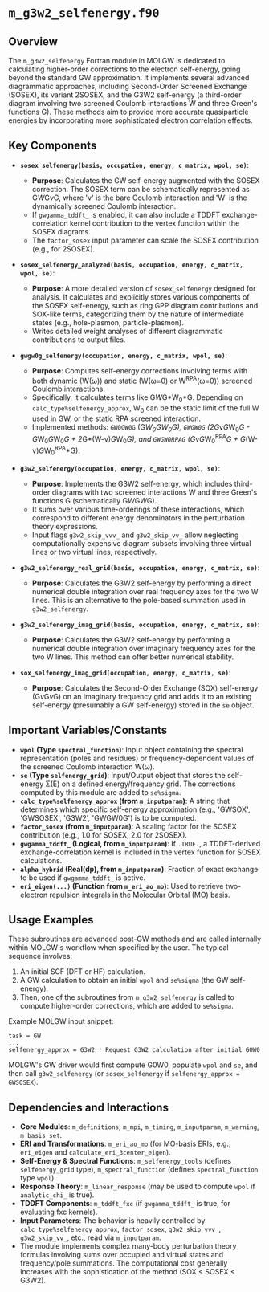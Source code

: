 # `m_g3w2_selfenergy.f90`

## Overview

The `m_g3w2_selfenergy` Fortran module in MOLGW is dedicated to calculating higher-order corrections to the electron self-energy, going beyond the standard GW approximation. It implements several advanced diagrammatic approaches, including Second-Order Screened Exchange (SOSEX), its variant 2SOSEX, and the G3W2 self-energy (a third-order diagram involving two screened Coulomb interactions W and three Green's functions G). These methods aim to provide more accurate quasiparticle energies by incorporating more sophisticated electron correlation effects.

## Key Components

*   **`sosex_selfenergy(basis, occupation, energy, c_matrix, wpol, se)`**:
    *   **Purpose**: Calculates the GW self-energy augmented with the SOSEX correction. The SOSEX term can be schematically represented as G*W*G*v*G, where 'v' is the bare Coulomb interaction and 'W' is the dynamically screened Coulomb interaction.
    *   If `gwgamma_tddft_` is enabled, it can also include a TDDFT exchange-correlation kernel contribution to the vertex function within the SOSEX diagrams.
    *   The `factor_sosex` input parameter can scale the SOSEX contribution (e.g., for 2SOSEX).

*   **`sosex_selfenergy_analyzed(basis, occupation, energy, c_matrix, wpol, se)`**:
    *   **Purpose**: A more detailed version of `sosex_selfenergy` designed for analysis. It calculates and explicitly stores various components of the SOSEX self-energy, such as ring GPP diagram contributions and SOX-like terms, categorizing them by the nature of intermediate states (e.g., hole-plasmon, particle-plasmon).
    *   Writes detailed weight analyses of different diagrammatic contributions to output files.

*   **`gwgw0g_selfenergy(occupation, energy, c_matrix, wpol, se)`**:
    *   **Purpose**: Computes self-energy corrections involving terms with both dynamic (W(&omega;)) and static (W(&omega;=0) or W<sup>RPA</sup>(&omega;=0)) screened Coulomb interactions.
    *   Specifically, it calculates terms like G*W*G*W<sub>0</sub>*G. Depending on `calc_type%selfenergy_approx`, W<sub>0</sub> can be the static limit of the full W used in GW, or the static RPA screened interaction.
    *   Implemented methods: `GW0GW0G` (G*W<sub>0</sub>*G*W<sub>0</sub>*G), `GWGW0G` (2*G*v*G*W<sub>0</sub>*G - G*W<sub>0</sub>*G*W<sub>0</sub>*G + 2*G*(W-v)*G*W<sub>0</sub>*G), and `GWGW0RPAG` (G*v*G*W<sub>0</sub><sup>RPA</sup>*G + G*(W-v)*G*W<sub>0</sub><sup>RPA</sup>*G).

*   **`g3w2_selfenergy(occupation, energy, c_matrix, wpol, se)`**:
    *   **Purpose**: Implements the G3W2 self-energy, which includes third-order diagrams with two screened interactions W and three Green's functions G (schematically G*W*G*W*G).
    *   It sums over various time-orderings of these interactions, which correspond to different energy denominators in the perturbation theory expressions.
    *   Input flags `g3w2_skip_vvv_` and `g3w2_skip_vv_` allow neglecting computationally expensive diagram subsets involving three virtual lines or two virtual lines, respectively.

*   **`g3w2_selfenergy_real_grid(basis, occupation, energy, c_matrix, se)`**:
    *   **Purpose**: Calculates the G3W2 self-energy by performing a direct numerical double integration over real frequency axes for the two W lines. This is an alternative to the pole-based summation used in `g3w2_selfenergy`.

*   **`g3w2_selfenergy_imag_grid(basis, occupation, energy, c_matrix, se)`**:
    *   **Purpose**: Calculates the G3W2 self-energy by performing a numerical double integration over imaginary frequency axes for the two W lines. This method can offer better numerical stability.

*   **`sox_selfenergy_imag_grid(occupation, energy, c_matrix, se)`**:
    *   **Purpose**: Calculates the Second-Order Exchange (SOX) self-energy (G*v*G*v*G) on an imaginary frequency grid and adds it to an existing self-energy (presumably a GW self-energy) stored in the `se` object.

## Important Variables/Constants

*   **`wpol` (Type `spectral_function`)**: Input object containing the spectral representation (poles and residues) or frequency-dependent values of the screened Coulomb interaction W(&omega;).
*   **`se` (Type `selfenergy_grid`)**: Input/Output object that stores the self-energy &Sigma;(E) on a defined energy/frequency grid. The corrections computed by this module are added to `se%sigma`.
*   **`calc_type%selfenergy_approx` (from `m_inputparam`)**: A string that determines which specific self-energy approximation (e.g., 'GWSOX', 'GWSOSEX', 'G3W2', 'GWGW0G') is to be computed.
*   **`factor_sosex` (from `m_inputparam`)**: A scaling factor for the SOSEX contribution (e.g., 1.0 for SOSEX, 2.0 for 2SOSEX).
*   **`gwgamma_tddft_` (Logical, from `m_inputparam`)**: If `.TRUE.`, a TDDFT-derived exchange-correlation kernel is included in the vertex function for SOSEX calculations.
*   **`alpha_hybrid` (Real(dp), from `m_inputparam`)**: Fraction of exact exchange to be used if `gwgamma_tddft_` is active.
*   **`eri_eigen(...)` (Function from `m_eri_ao_mo`)**: Used to retrieve two-electron repulsion integrals in the Molecular Orbital (MO) basis.

## Usage Examples

These subroutines are advanced post-GW methods and are called internally within MOLGW's workflow when specified by the user. The typical sequence involves:
1.  An initial SCF (DFT or HF) calculation.
2.  A GW calculation to obtain an initial `wpol` and `se%sigma` (the GW self-energy).
3.  Then, one of the subroutines from `m_g3w2_selfenergy` is called to compute higher-order corrections, which are added to `se%sigma`.

Example MOLGW input snippet:
```
task = GW
...
selfenergy_approx = G3W2 ! Request G3W2 calculation after initial G0W0
```
MOLGW's GW driver would first compute G0W0, populate `wpol` and `se`, and then call `g3w2_selfenergy` (or `sosex_selfenergy` if `selfenergy_approx = GWSOSEX`).

## Dependencies and Interactions

*   **Core Modules**: `m_definitions`, `m_mpi`, `m_timing`, `m_inputparam`, `m_warning`, `m_basis_set`.
*   **ERI and Transformations**: `m_eri_ao_mo` (for MO-basis ERIs, e.g., `eri_eigen` and `calculate_eri_3center_eigen`).
*   **Self-Energy & Spectral Functions**: `m_selfenergy_tools` (defines `selfenergy_grid` type), `m_spectral_function` (defines `spectral_function` type `wpol`).
*   **Response Theory**: `m_linear_response` (may be used to compute `wpol` if `analytic_chi_` is true).
*   **TDDFT Components**: `m_tddft_fxc` (if `gwgamma_tddft_` is true, for evaluating fxc kernels).
*   **Input Parameters**: The behavior is heavily controlled by `calc_type%selfenergy_approx`, `factor_sosex`, `g3w2_skip_vvv_`, `g3w2_skip_vv_`, etc., read via `m_inputparam`.
*   The module implements complex many-body perturbation theory formulas involving sums over occupied and virtual states and frequency/pole summations. The computational cost generally increases with the sophistication of the method (SOX < SOSEX < G3W2).
```
